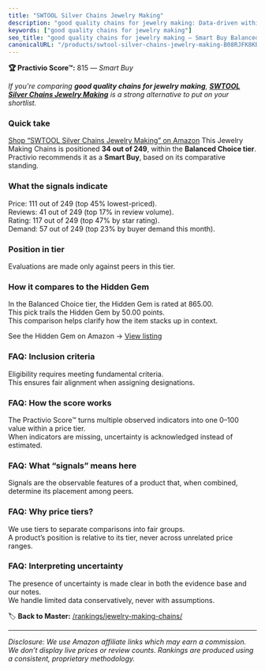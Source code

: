 ```yaml
---
title: "SWTOOL Silver Chains Jewelry Making"
description: "good quality chains for jewelry making: Data-driven within Balanced Choice ranking using the Practivio Score™. Positioned by quality, value, demand, findabilit…"
keywords: ["good quality chains for jewelry making"]
seo_title: "good quality chains for jewelry making — Smart Buy Balanced Choice (2025)"
canonicalURL: "/products/swtool-silver-chains-jewelry-making-B08RJFK8KB/"
---
```


**🏆 Practivio Score™:** 815 — _Smart Buy_


*If you're comparing **good quality chains for jewelry making**, **[SWTOOL Silver Chains Jewelry Making](https://www.amazon.com/dp/B08RJFK8KB?tag=practivio-20)** is a strong alternative to put on your shortlist.*
### Quick take
[Shop “SWTOOL Silver Chains Jewelry Making” on Amazon](https://www.amazon.com/dp/B08RJFK8KB?tag=practivio-20)
This Jewelry Making Chains is positioned **34 out of 249**, within the **Balanced Choice tier**.  
Practivio recommends it as a **Smart Buy**, based on its comparative standing.

### What the signals indicate
Price: 111 out of 249 (top 45% lowest-priced).  
Reviews: 41 out of 249 (top 17% in review volume).  
Rating: 117 out of 249 (top 47% by star rating).  
Demand: 57 out of 249 (top 23% by buyer demand this month).

### Position in tier
Evaluations are made only against peers in this tier.

### How it compares to the Hidden Gem
In the Balanced Choice tier, the Hidden Gem is rated at 865.00.  
This pick trails the Hidden Gem by 50.00 points.  
This comparison helps clarify how the item stacks up in context.  

See the Hidden Gem on Amazon → [View listing](https://www.amazon.com/dp/B079JW6C7Y?tag=practivio-20)

### FAQ: Inclusion criteria
Eligibility requires meeting fundamental criteria.  
This ensures fair alignment when assigning designations.

### FAQ: How the score works
The Practivio Score™ turns multiple observed indicators into one 0–100 value within a price tier.  
When indicators are missing, uncertainty is acknowledged instead of estimated.

### FAQ: What “signals” means here
Signals are the observable features of a product that, when combined, determine its placement among peers.

### FAQ: Why price tiers?
We use tiers to separate comparisons into fair groups.  
A product’s position is relative to its tier, never across unrelated price ranges.

### FAQ: Interpreting uncertainty
The presence of uncertainty is made clear in both the evidence base and our notes.  
We handle limited data conservatively, never with assumptions.


🏷️ **Back to Master:** [/rankings/jewelry-making-chains/](/rankings/jewelry-making-chains/)

---
_Disclosure: We use Amazon affiliate links which may earn a commission. We don’t display live prices or review counts. Rankings are produced using a consistent, proprietary methodology._
